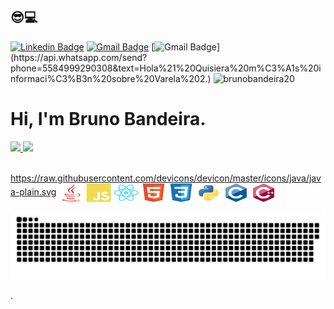 ## 😎💻
[![Linkedin Badge](https://img.shields.io/badge/-LinkedIn-blue?style=flat-square&logo=Linkedin&logoColor=white&link=https://www.linkedin.com/in/bruno-bandeira20/)](https://www.linkedin.com/in/bruno-bandeira20/)
[![Gmail Badge](https://img.shields.io/badge/-Gmail-c14438?style=flat-square&logo=Gmail&logoColor=white&link=mailto:brunobandeira20@gmail.com)](mailto:brunobandeira20@gmail.com)
[![Gmail Badge](https://img.shields.io/badge/WhatsApp-25D366?style=flat-square&logo=whatsapp&target=_blank&logoColor=white&link=https://api.whatsapp.com/send?phone=5584999290308&text=Hola%21%20Quisiera%20m%C3%A1s%20informaci%C3%B3n%20sobre%20Varela%202.)](https://api.whatsapp.com/send?phone=5584999290308&text=Hola%21%20Quisiera%20m%C3%A1s%20informaci%C3%B3n%20sobre%20Varela%202.)
<img src="https://komarev.com/ghpvc/?username=brunobandeira20&color=green" alt="brunobandeira20" />
# Hi, I'm Bruno Bandeira.
<div>
  <a href="https://github.com/brunobandeira20">
  <img height="180em" src="https://github-readme-stats.vercel.app/api?username=brunobandeira20&show_icons=true&theme=dracula&include_all_commits=true&count_private=true"/>
  <img height="180em" src="https://github-readme-stats.vercel.app/api/top-langs/?username=brunobandeira20&layout=compact&langs_count=7&theme=dracula"/>
</div>

<div style="display: inline_block"><br>
  
  
  https://raw.githubusercontent.com/devicons/devicon/master/icons/java/java-plain.svg
  <img align="center" alt="java" height="30" width="40" src="  https://raw.githubusercontent.com/devicons/devicon/master/icons/java/java-plain.svg">
  <img align="center" alt="Js" height="30" width="40" src="https://raw.githubusercontent.com/devicons/devicon/master/icons/javascript/javascript-plain.svg">
  <img align="center" alt="React" height="30" width="40" src="https://raw.githubusercontent.com/devicons/devicon/master/icons/react/react-original.svg">
  <img align="center" alt="HTML" height="30" width="40" src="https://raw.githubusercontent.com/devicons/devicon/master/icons/html5/html5-original.svg">
  <img align="center" alt="CSS" height="30" width="40" src="https://raw.githubusercontent.com/devicons/devicon/master/icons/css3/css3-original.svg">
  <img align="center" alt="Python" height="30" width="40" src="https://raw.githubusercontent.com/devicons/devicon/master/icons/python/python-original.svg">
  <img align="center" alt="C" height="30" width="40" src="https://raw.githubusercontent.com/devicons/devicon/master/icons/c/c-original.svg">
  <img align="center" alt="C++" height="30" width="40" src="https://raw.githubusercontent.com/devicons/devicon/master/icons/cplusplus/cplusplus-original.svg">
  
   ![Snake animation](https://github.com/brunobandeira20/brunobandeira20/blob/output/github-contribution-grid-snake.svg)
  
</div>
.
